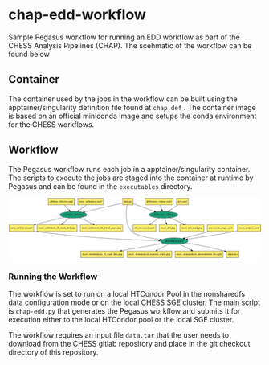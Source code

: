 # chap-edd-workflow
Sample Pegasus workflow for running an EDD workflow as part of the CHESS Analysis
Pipelines (CHAP). The scehmatic of the workflow can be found below

## Container
The container used by the jobs in the workflow can be built using the 
apptainer/singularity definition file found at `chap.def` . The container image is 
based on an official miniconda image and setups the conda environment for the 
CHESS workflows.

## Workflow

The Pegasus workflow runs each job in a apptainer/singularity container. The 
scripts to execute the jobs are staged into the container at runtime by Pegasus
and can be found in the `executables` directory.

![CHAP EDD Workflow](chap-edd-workflow.png)

### Running the Workflow

The workflow is set to run on a local HTCondor Pool in the nonsharedfs
data configuration mode or on the local CHESS SGE cluster.  The main script
is `chap-edd.py` that generates the Pegasus workflow and submits it for
execution either to the local HTCondor pool or the local SGE cluster.

The workflow requires an input file `data.tar` that the user needs to 
download from the CHESS gitlab repository and place in the git checkout
directory of this repository.

